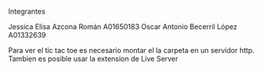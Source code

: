 Integrantes

Jessica Elisa Azcona Román A01650183
Oscar Antonio Becerril López A01332639


Para ver el tic tac toe es necesario montar el la carpeta en un servidor http. Tambien es posible usar la extension de Live Server